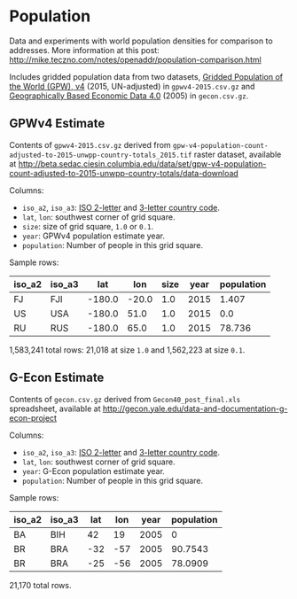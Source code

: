 Population
==========

Data and experiments with world population densities for comparison to addresses.
More information at this post: http://mike.teczno.com/notes/openaddr/population-comparison.html

Includes gridded population data from two datasets,
[Gridded Population of the World (GPW), v4](http://beta.sedac.ciesin.columbia.edu/data/collection/gpw-v4)
(2015, UN-adjusted) in `gpwv4-2015.csv.gz` and
[Geographically Based Economic Data 4.0](http://gecon.yale.edu/data-and-documentation-g-econ-project)
(2005) in `gecon.csv.gz`.

GPWv4 Estimate
-----

Contents of `gpwv4-2015.csv.gz` derived from `gpw-v4-population-count-adjusted-to-2015-unwpp-country-totals_2015.tif`
raster dataset, available at http://beta.sedac.ciesin.columbia.edu/data/set/gpw-v4-population-count-adjusted-to-2015-unwpp-country-totals/data-download

Columns:

* `iso_a2`, `iso_a3`: [ISO 2-letter](https://en.wikipedia.org/wiki/ISO_3166-1_alpha-2)
   and [3-letter country code](https://en.wikipedia.org/wiki/ISO_3166-1_alpha-3).
* `lat`, `lon`: southwest corner of grid square.
* `size`: size of grid square, `1.0` or `0.1`.
* `year`: GPWv4 population estimate year.
* `population`: Number of people in this grid square.

Sample rows:

|  iso_a2 | iso_a3 | lat    | lon   | size | year | population   |
|---------|--------|--------|-------|------|------|--------------|
|  FJ     | FJI    | -180.0 | -20.0 | 1.0  | 2015 | 1.407        |
|  US     | USA    | -180.0 | 51.0  | 1.0  | 2015 | 0.0          |
|  RU     | RUS    | -180.0 | 65.0  | 1.0  | 2015 | 78.736       |

1,583,241 total rows: 21,018 at size `1.0` and 1,562,223 at size `0.1`.

G-Econ Estimate
------

Contents of `gecon.csv.gz` derived from `Gecon40_post_final.xls` spreadsheet,
available at http://gecon.yale.edu/data-and-documentation-g-econ-project

Columns:

* `iso_a2`, `iso_a3`: [ISO 2-letter](https://en.wikipedia.org/wiki/ISO_3166-1_alpha-2)
   and [3-letter country code](https://en.wikipedia.org/wiki/ISO_3166-1_alpha-3).
* `lat`, `lon`: southwest corner of grid square.
* `year`: G-Econ population estimate year.
* `population`: Number of people in this grid square.

Sample rows:

|  iso_a2 | iso_a3 | lat | lon  | year | population  |
|---------|--------|-----|------|------|-------------|
|  BA     | BIH    | 42  | 19   | 2005 | 0           |
|  BR     | BRA    | -32 | -57  | 2005 | 90.7543     |
|  BR     | BRA    | -25 | -56  | 2005 | 78.0909     |

21,170 total rows.
